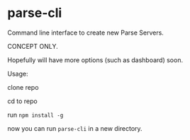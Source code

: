 # parse-cli
Command line interface to create new Parse Servers.

CONCEPT ONLY.

Hopefully will have more options (such as dashboard) soon.

Usage:

clone repo

cd to repo

run `npm install -g`

now you can run `parse-cli` in a new directory.
